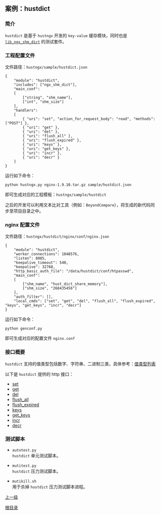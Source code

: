 案例：hustdict
--

### 简介 ###

`hustdict` 是基于 `hustngx` 开发的 `key-value` 缓存模块，同时也是 [`lib_ngx_shm_dict`](../advanced/lib_hustngx/core_module.md) 的测试套件。

### 工程配置文件 ###

文件路径：`hustngx/sample/hustdict.json`

    {
	    "module": "hustdict",
	    "includes": ["ngx_shm_dict"],
	    "main_conf":
	    [
	        ["string", "shm_name"],
	        ["int", "shm_size"]
	    ],
	    "handlers":
	    [
	        { "uri": "set", "action_for_request_body": "read", "methods": ["POST"] },
	        { "uri": "get" },
	        { "uri": "del" },
	        { "uri": "flush_all" },
	        { "uri": "flush_expired" },
	        { "uri": "keys" },
	        { "uri": "get_keys" },
	        { "uri": "incr" },
	        { "uri": "decr" }
	    ]
	}

运行如下命令：

    python hustngx.py nginx-1.9.10.tar.gz sample/hustdict.json

即可生成对应的工程模板：`hustngx/sample/hustdict`

之后的开发可以利用文本比对工具（例如：`BeyondCompare`），将生成的新代码同步至项目目录之中。

### nginx 配置文件 ###

文件路径：`hustngx/hustdict/nginx/conf/nginx.json`

    {
	    "module": "hustdict",
	    "worker_connections": 1048576,
	    "listen": 8085,
	    "keepalive_timeout": 540,
	    "keepalive": 32768,
	    "http_basic_auth_file": "/data/hustdict/conf/htpasswd",
	    "main_conf":
	    [
	        ["shm_name", "hust_dict_share_memory"],
	        ["shm_size", "268435456"]
	    ],
	    "auth_filter": [],
	    "local_cmds": ["set", "get", "del", "flush_all", "flush_expired", "keys", "get_keys", "incr", "decr"]
	}

运行如下命令：

    python genconf.py

即可生成对应的配置文件 `nginx.conf`

### 接口概要 ###
`hustdict` 支持的值类型包括数字、字符串、二进制三类，具体参考：[值类型列表](hustdict/types.md)

以下是 `hustdict` 提供的 http 接口：

* [set](hustdict/set.md)
* [get](hustdict/get.md)
* [del](hustdict/del.md)
* [flush_all](hustdict/flush_all.md)
* [flush_expired](hustdict/flush_expired.md)
* [keys](hustdict/keys.md)
* [get_keys](hustdict/get_keys.md)
* [incr](hustdict/incr.md)
* [decr](hustdict/decr.md)

### 测试脚本 ###

* `autotest.py`  
`hustdict` 单元测试脚本。

* `mutitest.py`  
`hustdict` 压力测试脚本。

* `mutikill.sh`  
用于杀掉 `hustdict` 压力测试脚本进程。

[上一级](index.md)

[根目录](../index.md)